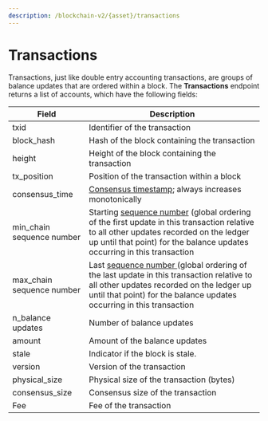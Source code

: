 ```yaml
---
description: /blockchain-v2/{asset}/transactions
---
```


# Transactions

Transactions, just like double entry accounting transactions, are groups of balance updates that are ordered within a block. The **Transactions** endpoint returns a list of accounts, which have the following fields:

| Field                      | Description                                                                                                                                                                                                                                                 |
| -------------------------- | ----------------------------------------------------------------------------------------------------------------------------------------------------------------------------------------------------------------------------------------------------------- |
| txid                       | Identifier of the transaction                                                                                                                                                                                                                               |
| block\_hash                | Hash of the block containing the transaction                                                                                                                                                                                                                |
| height                     | Height of the block containing the transaction                                                                                                                                                                                                              |
| tx\_position               | Position of the transaction within a block                                                                                                                                                                                                                  |
| consensus\_time            | [Consensus timestamp](../../atlas-overview/#consensus-timestamp); always increases monotonically                                                                                                                                                            |
| min\_chain sequence number | Starting [sequence number](../../atlas-overview/#chain-sequencing) (global ordering of the first update in this transaction relative to all other updates recorded on the ledger up until that point) for the balance updates occurring in this transaction |
| max\_chain sequence number | Last [sequence number ](../../atlas-overview/#chain-sequencing)(global ordering of the last update in this transaction relative to all other updates recorded on the ledger up until that point) for the balance updates occurring in this transaction      |
| n\_balance updates         | Number of balance updates                                                                                                                                                                                                                                   |
| amount                     | Amount of the balance updates                                                                                                                                                                                                                               |
| stale                      | Indicator if the block is stale.                                                                                                                                                                                                                            |
| version                    | Version of the transaction                                                                                                                                                                                                                                  |
| physical\_size             | Physical size of the transaction (bytes)                                                                                                                                                                                                                    |
| consensus\_size            | Consensus size of the transaction                                                                                                                                                                                                                           |
| Fee                        | Fee of the transaction                                                                                                                                                                                                                                      |
